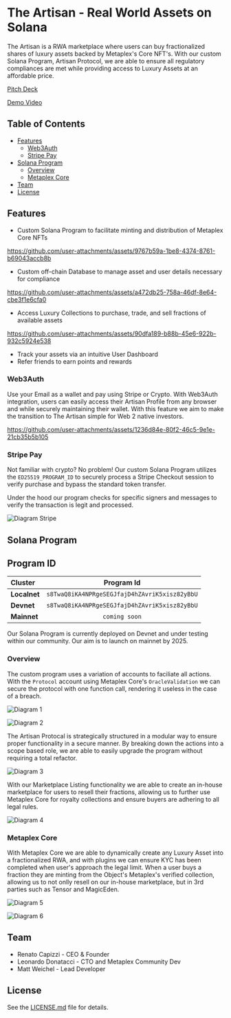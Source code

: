 # The Artisan - Real World Assets on Solana

The Artisan is a RWA marketplace where users can buy fractionalized shares of luxury assets backed by Metaplex's Core NFT's. With our custom Solana Program, Artisan Protocol, we are able to ensure all regulatory compliances are met while providing access to Luxury Assets at an affordable price.

[Pitch Deck](https://docsend.com/view/jf8ghnmzucag9arf)

[Demo Video](https://youtu.be/A1LGPReFXtM)

## Table of Contents

- [Features](#features)
  - [Web3Auth](#web3auth)
  - [Stripe Pay](#stripe-pay)
- [Solana Program](#solana-program)
  - [Overview](#overview)
  - [Metaplex Core](#metaplex-core)
- [Team](#team)
- [License](#license)

## Features

- Custom Solana Program to facilitate minting and distribution of Metaplex Core NFTs

https://github.com/user-attachments/assets/9767b59a-1be8-4374-8761-b69043accb8b

- Custom off-chain Database to manage asset and user details necessary for compliance

https://github.com/user-attachments/assets/a472db25-758a-46df-8e64-cbe3f1e6cfa0

- Access Luxury Collections to purchase, trade, and sell fractions of available assets

https://github.com/user-attachments/assets/90dfa189-b88b-45e6-922b-932c5924e538

- Track your assets via an intuitive User Dashboard
- Refer friends to earn points and rewards

### Web3Auth

Use your Email as a wallet and pay using Stripe or Crypto. With Web3Auth integration, users can easily access their Artisan Profile from any browser and while securely maintaining their wallet. With this feature we aim to make the transition to The Artisan simple for Web 2 native investors.

https://github.com/user-attachments/assets/1236d84e-80f2-46c5-9e1e-21cb35b5b105

### Stripe Pay

Not familiar with crypto? No problem! Our custom Solana Program utilizes the `ED25519_PROGRAM_ID` to securely process a Stripe Checkout session to verify purchase and bypass the standard token transfer.

Under the hood our program checks for specific signers and messages to verify the transaction is legit and processed.

![Diagram Stripe](./public/readme/stipe.png)

## Solana Program

## Program ID
| Cluster      | Program Id |
| :---        |    :----:   |
| **Localnet**     | `s8TwaQ8iKA4NPRgeSEGJfajD4hZAvriK5xisz82yBbU` |
| **Devnet**  | `s8TwaQ8iKA4NPRgeSEGJfajD4hZAvriK5xisz82yBbU` |
| **Mainnet**  | `coming soon`  |

Our Solana Program is currently deployed on Devnet and under testing within our community. Our aim is to launch on mainnet by 2025.

### Overview

The custom program uses a variation of accounts to faciliate all actions. With the `Protocol` account using Metaplex Core's `OracleValidation` we can secure the protocol with one function call, rendering it useless in the case of a breach.

![Diagram 1](./public/readme/arch1.png)

![Diagram 2](./public/readme/arch2.png)

The Artisan Protocal is strategically structured in a modular way to ensure proper functionality in a secure manner. By breaking down the actions into a scope based role, we are able to easily upgrade the program without requiring a total refactor.

![Diagram 3](./public/readme/arch3.png)

With our Marketplace Listing functionality we are able to create an in-house marketplace for users to resell their fractions, allowing us to further use Metaplex Core for royalty collections and ensure buyers are adhering to all legal rules.

![Diagram 4](./public/readme/arch3.png)

### Metaplex Core

With Metaplex Core we are able to dynamically create any Luxury Asset into a fractionalized RWA, and with plugins we can ensure KYC has been completed when user's approach the legal limit. When a user buys a fraction they are minting from the Object's Metaplex's verified collection, allowing us to not onlly resell on our in-house marketplace, but in 3rd parties such as Tensor and MagicEden.

![Diagram 5](./public/readme/arch5.png)

![Diagram 6](./public/readme/arch6.png)

## Team

- Renato Capizzi - CEO & Founder
- Leonardo Donatacci - CTO and Metaplex Community Dev
- Matt Weichel - Lead Developer

## License

See the [LICENSE.md](LICENSE.md) file for details.
